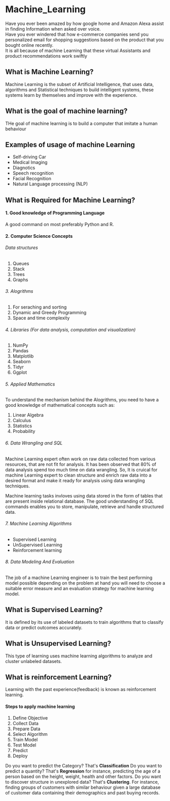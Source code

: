 # Machine_Learning
Have you ever been amazed by how google home and Amazon Alexa assist in finding Information when asked over voice.
</br>
Have you ever windered that how e-commerce companies send you personalized email for shopping suggestions
based on the product that you bought online recently.
</br>
It is all because of machine Learning that these virtual Assistants and product recommendations work swiftly

## What is Machine Learning?
Machine Learning is the subset of Artificial Intelligence, that uses data, algorithms and Statistical techniques to build intelligent systems, these systems learn by themselves and improve with the experience.

## What is the goal of machine learning?
THe goal of machine learning is to build a computer that imitate a human behaviour

## Examples of usage of machine Learning

<ul>
<li>Self-driving Car</li>
<li>Medical Imaging</li>
<li>Diagnotics</li>
<li>Speech recognition</li>
<li>Facial Recognition</li>
<li>Natural Language processing (NLP)</li>
</ul>

## What is Required for Machine Learning?

#### 1. Good knowledge of Programming Language
A good command on most preferably Python and R.

#### 2. Computer Science Concepts
###### Data structures
1. Queues
2. Stack
3. Trees
4. Graphs

###### 3. Alogrithms
1. For seraching and sorting
2. Dynamic and Greedy Programming
3. Space and time complexity


###### 4. Libraries (For data analysis, computation and visualization)
1. NumPy
2. Pandas
3. Matplotlib
4. Seaborn
5. Tidyr
6. Ggplot

###### 5. Applied Mathematics
To understand the mechanism behind the Alogrithms, you need to have a good knowledge of mathematical concepts such as:
1. Linear Algebra
2. Calculus
3. Statistics
4. Probability


###### 6. Data Wrangling and SQL
Machine Learning expert often work on raw data collected from various resources, that are not fit for analysis. It has been observed that 80% of data analysis spend too much time on data wrangling. So, It is cruical for machine Learning expert to clean structure and enrich raw data into a desired format and make it ready for analysis using data wrangling techniques.

Machine learning tasks invloves using data stored in the form of tables that are present inside relational database. The good understanding of SQL commands enables you to store, manipulate, retrieve and handle structured data.

###### 7. Machine Learning Algorithms

<ul>
<li>Supervised Learning</li>
<li>UnSupervised Learning</li>
<li>Reinforcement learning</li>
</ul>

###### 8. Data Modeling And Evaluation

The job of a machine Learning engineer is to train the best performing model possible depending on the problem at hand you will need to choose a suitable error measure and an evaluation strategy for machine learning model.

## What is Supervised Learning?
It is defined by its use of labeled datasets to train algorithms that to classify data or predict outcomes accurately.

## What is Unsupervised Learning?
This type of learning uses machine learning algorithms to analyze and cluster unlabeled datasets.

## What is reinforcement Learning?
Learning with the past experience(feedback) is known as reinforcement learning.




#### Steps to apply machine learning 
1. Define Objective
2. Collect Data
3. Prepare Data
4. Select Algorithm
5. Train Model
4. Test Model
5. Predict
6. Deploy



Do you want to predict the Category? That's **Classification**
Do you want to predict a quantity? That's **Regression** for instance, predicting the age of a person based on the height, weight, health and other factors.
Do you want to discover structure in unexplored data? That's **Clustering**. For instance, finding groups of customers with similar behaviour given a large database of customer data containing their demographics and past buying records.



